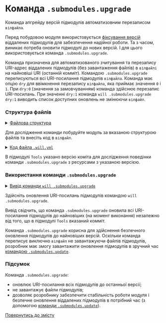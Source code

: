 # Команда <code>.submodules.upgrade</code>

Команда апгрейду версій підмодулів автоматизовним перезаписом <code>вілфайла</code>.

Перед побудовою модуля використовується [фіксування версій](CommandSubmodulesFixate.md) віддалених підмодулів для забезпечення надійної роботи. Та з часом, виникає потреба оновити підмодулі до нових версій. І для цього використовується команда `.submodules.upgrade`.

Команда призначена для автоматизованого зчитування та перезапису URI-адрес віддалених підмодулів (без завантаження файлів)  в `вілфайлі` на найновіші URI (останній комміт). Командою `.submodules.upgrade` переписуються всі URI-посилання підмодулів `вілфайла`. Команда має опцію `dry` для ввімкнення перезапису `вілфайла`, яка приймає значення `0` i `1`. При `dry:0` (значення за замовчуванням) команда здійснює перезапис URI-посилань. При значенні `dry:1` команда `will .submodules.upgrade dry:1` виводить список доступних оновлень не змінюючи `вілфайл`.

### Структура файлів

<details>
  <summary><u>Файлова структура</u></summary>

```
submodulesUpgrade
          └── .will.yml

```

</details>

Для дослідження команди побудуйте модуль за вказаною структурою файлів та внесіть код в `вілфайл`.  

<details>
    <summary><u>Код файла <code>.will.yml</code></u></summary>

```yaml
about :

  name : submodulesCommands
  description : "To test .submodules.upgrade command"

submodule :

  Tools : git+https:///github.com/Wandalen/wTools.git/out/wTools#ec60e39ded1669e27abaa6fc2798ee13804c400a
  PathFundamentals : git+https:///github.com/Wandalen/wPathFundamentals.git/out/wPathFundamentals#master
  Files : git+https:///github.com/Wandalen/wFiles.git/out/wFiles#master

```
</details>

В підмодулі `Tools` указано версію коміта для дослідження поведінки команди `.submodules.upgrade` з ресурсами з указаною версією.

### Використання команди `.submodules.upgrade`

<details>
  <summary><u>Вивід команди <code>will .submodules.upgrade</code></u></summary>

```
[user@user ~]$ will .submodules.upgrade
...
Module at /path_to_file/.will.yml
...
  Remote path of module::submodulesCommands / module::Tools fixated
  git+https:///github.com/Wandalen/wTools.git/out/wTools : .#7db7bd21ac76fc495aae44cc8b1c4474ce5012a4 <- .#ec60e39ded1669e27abaa6fc2798ee13804c400a
  in /path_to_file/submodulesUpgrade/.will.yml
Remote path of module::submodulesCommands / module::PathFundamentals fixated
  git+https:///github.com/Wandalen/wPathFundamentals.git/out/wPathFundamentals : .#d95a35b7ef1568df823c12efa5bd5e1f4ceec8b7 <- .#master
  in /path_to_file/submodulesUpgrade/.will.yml
Remote path of module::submodulesCommands / module::Files fixated
  git+https:///github.com/Wandalen/wFiles.git/out/wFiles : .#075ce0ca21af083bc879b0d1a4091a29ed4a16d2 <- .#master
  in /path_to_file/submodulesUpgrade/.will.yml

```

</details>

Здійсніть оновлення URI-посилань підмодулів командою `will .submodules.upgrade`.

Вивід свідчить, що команда `.submodules.upgrade` оновила всі URI-посилання підмодулів до найновіших (на момент виконання) незалежно від того, що в підмодулі `Tools` вказаний комміт. 

Команда `.submodules.upgrade` корисна для здійснення безпечного оновлення підмодулів до найновіших версій. Оскільки команда переписує виключно `вілфайл` не завантажуючи файлів підмодулів, розробник має змогу завантажити оновлення підмодулів в зручний час [командою `.submodules.update`](CommandSubmodulesUpdate.md).

### Підсумок

Команда `.submodules.upgrade`:  
- оновлює URI-посилання всіх підмодулів до останньої версії;
- не завантажує файли підмодулів;
- дозволяє розробнику забезпечити стабільність роботи модуля і безпечне оновлення віддалених підмодулів в потрібний час (з допомогою [команди `.submodules.update`](CommandSubmodulesUpdate.md)).

[Повернутись до змісту](../README.md#tutorials)
